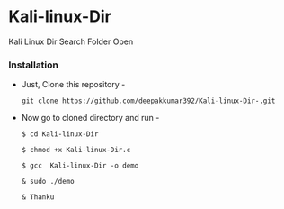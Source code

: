 # Kali-linux-Dir

Kali Linux Dir Search Folder Open 


### Installation

- Just, Clone this repository -
  ```
  git clone https://github.com/deepakkumar392/Kali-linux-Dir-.git
  ```

- Now go to cloned directory and run  -
  ```
  $ cd Kali-linux-Dir
  
  $ chmod +x Kali-linux-Dir.c
  
  $ gcc  Kali-linux-Dir -o demo
  
  & sudo ./demo
  
  & Thanku 
  ```



